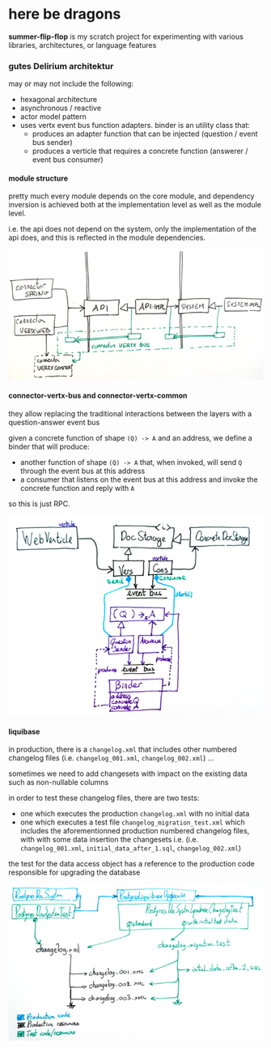 # here be dragons

**summer-flip-flop** is my scratch project for experimenting with various libraries, architectures, or language features

### gutes Delirium architektur

may or may not include the following:

- hexagonal architecture
- asynchronous / reactive
- actor model pattern
- uses vertx event bus function adapters. binder is an utility class that:
  - produces an adapter function that can be injected (question / event bus sender)
  - produces a verticle that requires a concrete function (answerer / event bus consumer)

#### module structure

pretty much every module depends on the core module, and dependency inversion is achieved both at the implementation level as well as the module level.

i.e. the api does not depend on the system, only the implementation of the api does, and this is reflected in the module dependencies.

![modules diagram](modules.jpg)

#### connector-vertx-bus and connector-vertx-common

they allow replacing the traditional interactions between the layers with a question-answer event bus

given a concrete function of shape `(Q) -> A` and an address, we define a binder that will produce:
  - another function of shape `(Q) -> A` that, when invoked, will send `Q` through the event bus at this address
  - a consumer that listens on the event bus at this address and invoke the concrete function and reply with `A`

so this is just RPC.

![binder diagram](binder.jpg)

#### liquibase

in production, there is a `changelog.xml` that includes other numbered changelog files (i.e. `changelog_001.xml`, `changelog_002.xml`) ...

sometimes we need to add changesets with impact on the existing data such as non-nullable columns

in order to test these changelog files, there are two tests:

- one which executes the production `changelog.xml` with no initial data
- one which executes a test file `changelog_migration_test.xml` which includes the aforementionned production numbered changelog files, with with some data insertion the changesets i.e.  (i.e. `changelog_001.xml`, `initial_data_after_1.sql`, `changelog_002.xml`)

the test for the data access object has a reference to the production code responsible for upgrading the database

![liquibase diagram](liquibaselogs.jpg)
